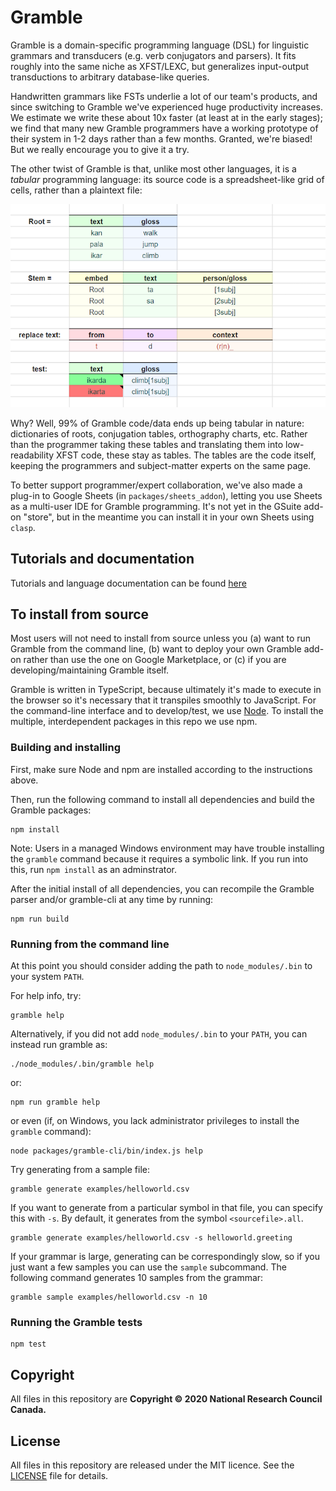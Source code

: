 Gramble
=======

Gramble is a domain-specific programming language (DSL) for linguistic grammars and transducers (e.g. verb conjugators and parsers).  It fits roughly into the same niche as XFST/LEXC, but generalizes input-output transductions to arbitrary database-like queries.  

Handwritten grammars like FSTs underlie a lot of our team's products, and since switching to Gramble we've experienced huge productivity increases.  We estimate we write these about 10x faster (at least at in the early stages); we find that many new Gramble programmers have a working prototype of their system in 1-2 days rather than a few months.  Granted, we're biased!  But we really encourage you to give it a try.

The other twist of Gramble is that, unlike most other languages, it is a *tabular* programming language: its source code is a spreadsheet-like grid of cells, rather than a plaintext file:

![Image of a gramble spreadsheet](docs/static/img/gramble_sample.png)

Why?  Well, 99% of Gramble code/data ends up being tabular in nature: dictionaries of roots, conjugation tables, orthography charts, etc.  Rather than the programmer taking these tables and translating them into low-readability XFST code, these stay as tables.  The tables are the code itself, keeping the programmers and subject-matter experts on the same page.

To better support programmer/expert collaboration, we've also made a plug-in to Google Sheets (in `packages/sheets_addon`), letting you use Sheets as a multi-user IDE for Gramble programming.  It's not yet in the GSuite add-on "store", but in the meantime you can install it in your own Sheets using `clasp`.

Tutorials and documentation
---------------

Tutorials and language documentation can be found [here](https://nrc-cnrc.github.io/gramble/)

To install from source
---------------

Most users will not need to install from source unless you (a) want to run Gramble from the command line, (b) want to deploy your own Gramble add-on rather than use the one on Google Marketplace, or (c) if you are developing/maintaining Gramble itself.

Gramble is written in TypeScript, because ultimately it's made to execute in the browser so it's necessary that it transpiles smoothly to JavaScript.  For the command-line interface and to develop/test, we use [Node].  To install the multiple, interdependent packages in this repo we use npm.

[Node]: https://docs.npmjs.com/downloading-and-installing-node-js-and-npm


### Building and installing

First, make sure Node and npm are installed according to the instructions above.

Then, run the following command to install all dependencies and build the Gramble packages:

    npm install

Note: Users in a managed Windows environment may have trouble installing the `gramble` command because it requires a symbolic link.  If you run into this, run `npm install` as an adminstrator.

After the initial install of all dependencies, you can recompile the Gramble parser and/or gramble-cli at any time by running:

    npm run build

### Running from the command line

At this point you should consider adding the path to `node_modules/.bin` to your system `PATH`.

For help info, try:

    gramble help

Alternatively, if you did not add `node_modules/.bin` to your `PATH`, you can instead run gramble as:

    ./node_modules/.bin/gramble help

or:

    npm run gramble help

or even (if, on Windows, you lack administrator privileges to install the `gramble` command):

    node packages/gramble-cli/bin/index.js help

Try generating from a sample file:

    gramble generate examples/helloworld.csv

If you want to generate from a particular symbol in that file, you can specify this with `-s`.  By default, it generates from the symbol `<sourcefile>.all`.

    gramble generate examples/helloworld.csv -s helloworld.greeting

If your grammar is large, generating can be correspondingly slow, so if you just want a few samples you can use the `sample` subcommand.  The following command generates 10 samples from the grammar:

    gramble sample examples/helloworld.csv -n 10

### Running the Gramble tests

    npm test

Copyright
---------

All files in this repository are **Copyright © 2020 National Research Council Canada.**

License
-------

All files in this repository are released under the MIT licence. See the [LICENSE](LICENSE) file for details.
